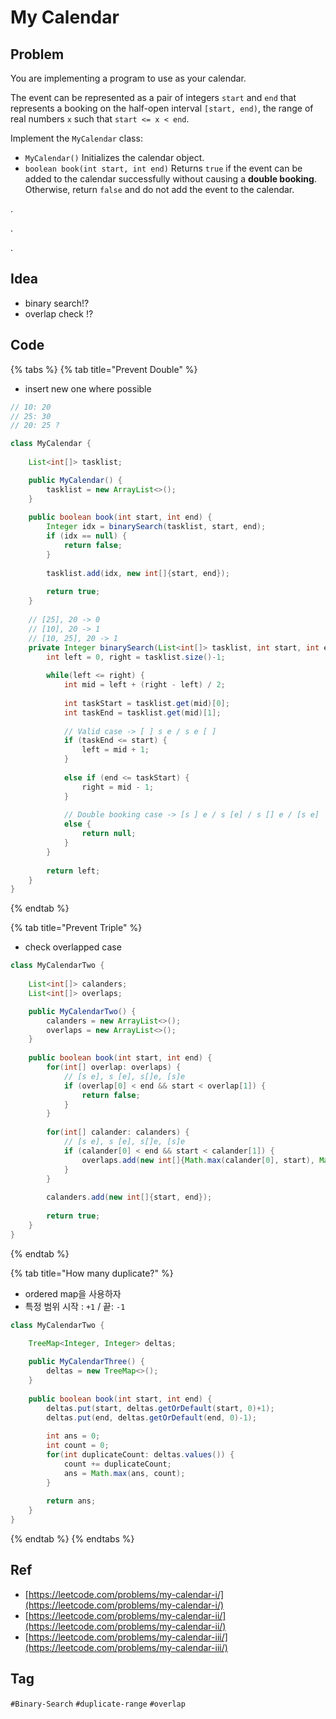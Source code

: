 # My Calendar

## Problem

You are implementing a program to use as your calendar.

The event can be represented as a pair of integers `start` and `end` that represents a booking on the half-open interval `[start, end)`, the range of real numbers `x` such that `start <= x < end`.

Implement the `MyCalendar` class:

* `MyCalendar()` Initializes the calendar object.
* `boolean book(int start, int end)` Returns `true` if the event can be added to the calendar successfully without causing a **double booking**. Otherwise, return `false` and do not add the event to the calendar.







.

.

.



## Idea

* binary search!?
* overlap check !?

## Code 

{% tabs %}
{% tab title="Prevent Double" %}
* insert new one where possible

```java
// 10: 20
// 25: 30
// 20: 25 ?

class MyCalendar {
    
    List<int[]> tasklist;

    public MyCalendar() {
        tasklist = new ArrayList<>();
    }
    
    public boolean book(int start, int end) {
        Integer idx = binarySearch(tasklist, start, end);
        if (idx == null) {
            return false;
        }
        
        tasklist.add(idx, new int[]{start, end});
        
        return true;
    }
    
    // [25], 20 -> 0
    // [10], 20 -> 1
    // [10, 25], 20 -> 1
    private Integer binarySearch(List<int[]> tasklist, int start, int end) {
        int left = 0, right = tasklist.size()-1;
        
        while(left <= right) {
            int mid = left + (right - left) / 2;
            
            int taskStart = tasklist.get(mid)[0];
            int taskEnd = tasklist.get(mid)[1];
            
            // Valid case -> [ ] s e / s e [ ]
            if (taskEnd <= start) {
                left = mid + 1;
            }
            
            else if (end <= taskStart) {
                right = mid - 1;
            }
            
            // Double booking case -> [s ] e / s [e] / s [] e / [s e]
            else {
                return null;
            }
        }
        
        return left;
    }
}
```
{% endtab %}

{% tab title="Prevent Triple" %}
* check overlapped case

```java
class MyCalendarTwo {
    
    List<int[]> calanders;
    List<int[]> overlaps;

    public MyCalendarTwo() {
        calanders = new ArrayList<>();
        overlaps = new ArrayList<>();
    }
    
    public boolean book(int start, int end) {
        for(int[] overlap: overlaps) {
            // [s e], s [e], s[]e, [s]e
            if (overlap[0] < end && start < overlap[1]) {
                return false;
            }
        }
        
        for(int[] calander: calanders) {
            // [s e], s [e], s[]e, [s]e
            if (calander[0] < end && start < calander[1]) {
                overlaps.add(new int[]{Math.max(calander[0], start), Math.min(calander[1], end)});
            }
        }
        
        calanders.add(new int[]{start, end});
        
        return true;
    }
}
```
{% endtab %}

{% tab title="How many duplicate?" %}
* ordered map을 사용하자
* 특정 범위 시작 : `+1` / 끝: `-1`

```java
class MyCalendarTwo {
    
    TreeMap<Integer, Integer> deltas;

    public MyCalendarThree() {
        deltas = new TreeMap<>();
    }
    
    public boolean book(int start, int end) {
        deltas.put(start, deltas.getOrDefault(start, 0)+1);
        deltas.put(end, deltas.getOrDefault(end, 0)-1);
        
        int ans = 0;
        int count = 0;
        for(int duplicateCount: deltas.values()) {
            count += duplicateCount;
            ans = Math.max(ans, count);
        }
        
        return ans;
    }
}
```
{% endtab %}
{% endtabs %}

## Ref

* [https://leetcode.com/problems/my-calendar-i/](https://leetcode.com/problems/my-calendar-i/)
* [https://leetcode.com/problems/my-calendar-ii/](https://leetcode.com/problems/my-calendar-ii/)
* [https://leetcode.com/problems/my-calendar-iii/](https://leetcode.com/problems/my-calendar-iii/)

## Tag

`#Binary-Search` `#duplicate-range` `#overlap` 

